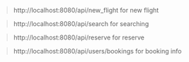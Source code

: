 > http://localhost:8080/api/new_flight for new flight

> http://localhost:8080/api/search for searching

> http://localhost:8080/api/reserve for reserve

> http://localhost:8080/api/users/bookings for booking info
